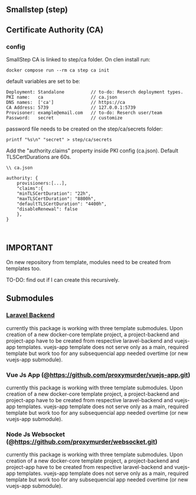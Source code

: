 ## Smallstep (step)

## Certificate Authority (CA)

### config

SmallStep CA is linked to step/ca folder. On clen install run:

```
docker compose run --rm ca step ca init
```

default variables are set to be:

```
Deployment: Standalone          // to-do: Reserch deployment types.
PKI name:   ca                  // ca.json
DNS names:  ['ca']              // https://ca
CA Address: 5739                // 127.0.0.1:5739
Provisoner: example@email.com   // to-do: Reserch user/team
Password:   secret              // customize
```

password file needs to be created on the step/ca/secrets folder:

```
printf "%s\n" "secret" > step/ca/secrets
```

Add the "authority.claims" property inside PKI config (ca.json).
Default TLSCertDurations are 60s.

```
\\ ca.json

authority: {
    provisioners:[...],
    "claims":{
    "minTLSCertDuration": "22h",
    "maxTLSCertDuration": "8800h",
    "defaultTLSCertDuration": "4400h",
    "disableRenewal": false
    },
}



```

## IMPORTANT

On new repository from template, modules need to be created from templates too.

TO-DO: find out if I can create this recursively.

## Submodules

### [Laravel Backend](php/backend/)

currently this package is working with three template submodules. Upon creation of a new docker-core template
project, a project-backend and project-app have to be created from respective laravel-backend and vuejs-app templates. vuejs-app
template does not serve only as a main, required template but work too for any subsequencial app needed overtime (or new vuejs-app submodule).

### Vue Js App (@https://github.com/proxymurder/vuejs-app.git)

currently this package is working with three template submodules. Upon creation of a new docker-core template
project, a project-backend and project-app have to be created from respective laravel-backend and vuejs-app templates. vuejs-app
template does not serve only as a main, required template but work too for any subsequencial app needed overtime (or new vuejs-app submodule).

### Node Js Websocket (@https://github.com/proxymurder/websocket.git)

currently this package is working with three template submodules. Upon creation of a new docker-core template
project, a project-backend and project-app have to be created from respective laravel-backend and vuejs-app templates. vuejs-app
template does not serve only as a main, required template but work too for any subsequencial app needed overtime (or new vuejs-app submodule).

```

```
